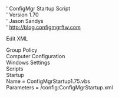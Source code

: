 ' ConfigMgr Startup Script  
' Version 1.70  
' Jason Sandys  
' http://blog.configmgrftw.com


Edit XML

Group Policy  
Computer Configuration  
Windows Settings  
Scripts  
Startup  
Name = ConfigMgrStartup1.75.vbs  
Parameters =    /config:ConfigMgrStartup.xml
